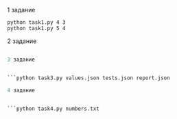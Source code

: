 1 задание
```
python task1.py 4 3
python task1.py 5 4
```
2 задание

```python task2.py circle.txt points.txt

3 задание


```python task3.py values.json tests.json report.json

4 задание


```python task4.py numbers.txt

